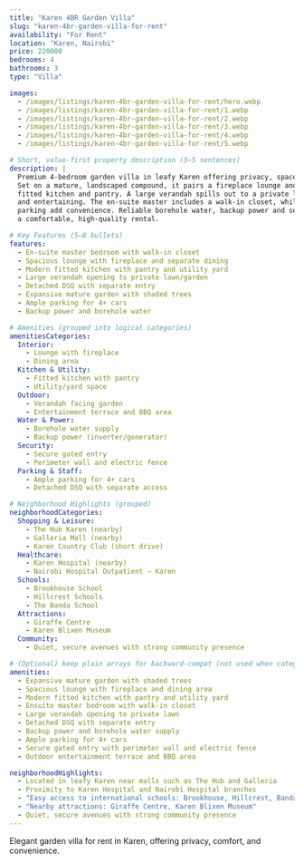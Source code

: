 ```yaml
---
title: "Karen 4BR Garden Villa"
slug: "karen-4br-garden-villa-for-rent"
availability: "For Rent"
location: "Karen, Nairobi"
price: 220000
bedrooms: 4
bathrooms: 3
type: "Villa"

images:
  - /images/listings/karen-4br-garden-villa-for-rent/hero.webp
  - /images/listings/karen-4br-garden-villa-for-rent/1.webp
  - /images/listings/karen-4br-garden-villa-for-rent/2.webp
  - /images/listings/karen-4br-garden-villa-for-rent/3.webp
  - /images/listings/karen-4br-garden-villa-for-rent/4.webp
  - /images/listings/karen-4br-garden-villa-for-rent/5.webp

# Short, value-first property description (3–5 sentences)
description: |
  Premium 4-bedroom garden villa in leafy Karen offering privacy, space and indoor–outdoor living.
  Set on a mature, landscaped compound, it pairs a fireplace lounge and dining room with a modern
  fitted kitchen and pantry. A large verandah spills out to a private lawn—ideal for family time
  and entertaining. The en-suite master includes a walk-in closet, while a detached DSQ and ample
  parking add convenience. Reliable borehole water, backup power and secure gated access complete
  a comfortable, high-quality rental.

# Key Features (5–8 bullets)
features:
  - En-suite master bedroom with walk-in closet
  - Spacious lounge with fireplace and separate dining
  - Modern fitted kitchen with pantry and utility yard
  - Large verandah opening to private lawn/garden
  - Detached DSQ with separate entry
  - Expansive mature garden with shaded trees
  - Ample parking for 4+ cars
  - Backup power and borehole water

# Amenities (grouped into logical categories)
amenitiesCategories:
  Interior:
    - Lounge with fireplace
    - Dining area
  Kitchen & Utility:
    - Fitted kitchen with pantry
    - Utility/yard space
  Outdoor:
    - Verandah facing garden
    - Entertainment terrace and BBQ area
  Water & Power:
    - Borehole water supply
    - Backup power (inverter/generator)
  Security:
    - Secure gated entry
    - Perimeter wall and electric fence
  Parking & Staff:
    - Ample parking for 4+ cars
    - Detached DSQ with separate access

# Neighborhood Highlights (grouped)
neighborhoodCategories:
  Shopping & Leisure:
    - The Hub Karen (nearby)
    - Galleria Mall (nearby)
    - Karen Country Club (short drive)
  Healthcare:
    - Karen Hospital (nearby)
    - Nairobi Hospital Outpatient – Karen
  Schools:
    - Brookhouse School
    - Hillcrest Schools
    - The Banda School
  Attractions:
    - Giraffe Centre
    - Karen Blixen Museum
  Community:
    - Quiet, secure avenues with strong community presence

# (Optional) keep plain arrays for backward-compat (not used when categories exist)
amenities:
  - Expansive mature garden with shaded trees
  - Spacious lounge with fireplace and dining area
  - Modern fitted kitchen with pantry and utility yard
  - Ensuite master bedroom with walk-in closet
  - Large verandah opening to private lawn
  - Detached DSQ with separate entry
  - Backup power and borehole water supply
  - Ample parking for 4+ cars
  - Secure gated entry with perimeter wall and electric fence
  - Outdoor entertainment terrace and BBQ area

neighborhoodHighlights:
  - Located in leafy Karen near malls such as The Hub and Galleria
  - Proximity to Karen Hospital and Nairobi Hospital branches
  - "Easy access to international schools: Brookhouse, Hillcrest, Banda"
  - "Nearby attractions: Giraffe Centre, Karen Blixen Museum"
  - Quiet, secure avenues with strong community presence
---
```

Elegant garden villa for rent in Karen, offering privacy, comfort, and convenience.
